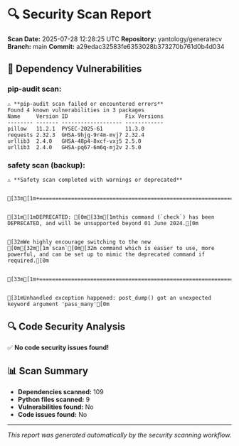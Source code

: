 # 🔍 Security Scan Report

**Scan Date:** 2025-07-28 12:28:25 UTC
**Repository:** yantology/generatecv
**Branch:** main
**Commit:** a29edac32583fe6353028b373270b761d0b4d034

## 🚨 Dependency Vulnerabilities

### pip-audit scan:
```
⚠️ **pip-audit scan failed or encountered errors**
Found 4 known vulnerabilities in 3 packages
Name     Version ID                  Fix Versions
-------- ------- ------------------- ------------
pillow   11.2.1  PYSEC-2025-61       11.3.0
requests 2.32.3  GHSA-9hjg-9r4m-mvj7 2.32.4
urllib3  2.4.0   GHSA-48p4-8xcf-vxj5 2.5.0
urllib3  2.4.0   GHSA-pq67-6m6q-mj2v 2.5.0
```

### safety scan (backup):
```
⚠️ **Safety scan completed with warnings or deprecated**


[33m[1m+===========================================================================================================================================================================================+[0m


[31m[1mDEPRECATED: [0m[33m[1mthis command (`check`) has been DEPRECATED, and will be unsupported beyond 01 June 2024.[0m


[32mWe highly encourage switching to the new [0m[32m[1m`scan`[0m[32m command which is easier to use, more powerful, and can be set up to mimic the deprecated command if required.[0m


[33m[1m+===========================================================================================================================================================================================+[0m


[31mUnhandled exception happened: post_dump() got an unexpected keyword argument 'pass_many'[0m
```

## 🔍 Code Security Analysis

✅ **No code security issues found!**

## 📊 Scan Summary

- **Dependencies scanned:** 109
- **Python files scanned:** 9
- **Vulnerabilities found:** No
- **Code issues found:** No

---
*This report was generated automatically by the security scanning workflow.*
